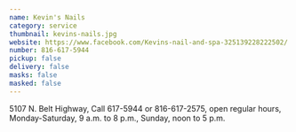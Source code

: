 ```yaml
---
name: Kevin's Nails
category: service
thumbnail: kevins-nails.jpg
website: https://www.facebook.com/Kevins-nail-and-spa-325139228222502/
number: 816-617-5944
pickup: false
delivery: false
masks: false
masked: false
---
```

5107 N. Belt Highway, Call 617-5944 or 816-617-2575, open regular hours, Monday-Saturday, 9 a.m. to 8 p.m., Sunday, noon to 5 p.m.